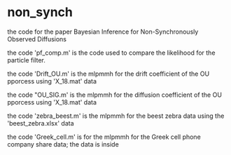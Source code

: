 # non_synch

the code for the paper Bayesian Inference for Non-Synchronously Observed Diffusions 

the code 'pf_comp.m' is the code used to compare the likelihood for the particle filter.

the code 'Drift_OU.m' is the mlpmmh for the drift coefficient of the OU pporcess using 'X_18.mat' data

the code "OU_SIG.m' is the mlpmmh for the diffusion coefficient of the OU pporcess using 'X_18.mat' data

the code 'zebra_beest.m' is the mlpmmh for the beest zebra data using the 'beest_zebra.xlsx' data

the code 'Greek_cell.m' is for the mlpmmh for the Greek cell phone company share data; the data is inside 

